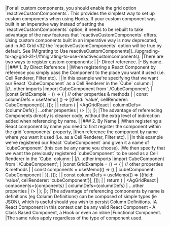 <framework-specific-section frameworks="react">
|For all custom components, you should enable the grid option `reactiveCustomComponents`. This provides the simplest way to set up custom components when using Hooks.
</framework-specific-section>

<framework-specific-section frameworks="react">
<note>If your custom component was built in an imperative way instead of setting the `reactiveCustomComponents` option, it needs to be rebuilt to take advantage of the new features that `reactiveCustomComponents` offers. Using custom components built in an imperative way is now deprecated, and in AG Grid v32 the `reactiveCustomComponents` option will be true by default.  See [Migrating to Use reactiveCustomComponents](../upgrading-to-ag-grid-31-1/#migrating-to-use-reactivecustomcomponents).</note>
</framework-specific-section>

<framework-specific-section frameworks="react">
|There are two ways to register custom components:
|
|- Direct reference.
|- By name.
|
|### 1. By Direct Reference
|
|When registering a React Component by reference you simply pass the Component to the place you want it used (i.e. Cell Renderer, Filter etc).
|
|In this example we're specifying that we want our React `CubeComponent` as a Cell Renderer in the `Cube` column:
|
</framework-specific-section>

<framework-specific-section frameworks="react">
<snippet transform={false} language="jsx">
|//...other imports
|import CubeComponent from './CubeComponent';
|
|const GridExample = () => {
|   // other properties & methods
|   
|    const columnDefs = useMemo( () => [{field: 'value', cellRenderer: CubeComponent}], []);
|
|    return (
|         &lt;AgGridReact
|            columnDefs={columnDefs}
|            ...other properties            
|         />
|    );
|};
</snippet>
</framework-specific-section>

<framework-specific-section frameworks="react">
|The advantage of referencing Components directly is cleaner code, without the extra level of indirection added when referencing by name.
|
|### 2. By Name
|
|When registering a React component by name you need to first register the component within the grid `components` property,
|then reference the component by name where you want it used (i.e. as a Cell Renderer, Filter etc).
|
|In this example we've registered our React `CubeComponent` and given it a name of `cubeComponent` (this can be any name you choose).
|We then specify that we want the previously registered `cubeComponent` to be used as a Cell Renderer in the `Cube` column:
|
</framework-specific-section>

<framework-specific-section frameworks="react">
<snippet transform={false} language="jsx">
|//...other imports
|import CubeComponent from './CubeComponent';
|
|const GridExample = () => {
|   // other properties & methods
|   
|   const components = useMemo(() => ({
|       cubeComponent: CubeComponent    
|   }), []);
|
|   const columnDefs = useMemo(() => [{field: 'value', cellRenderer: 'cubeComponent'}], []);
|
|   return (
|         &lt;AgGridReact
|            components={components}
|            columnDefs={columnDefs}
|            ...other properties            
|         />
|   );
|};
</snippet> 
</framework-specific-section>

<framework-specific-section frameworks="react">
|The advantage of referencing components by name is definitions (eg Column Definitions) can be composed of simple types (ie JSON), which is useful should you wish to persist Column Definitions.
</framework-specific-section>

<framework-specific-section frameworks="react">
<note>
|A React Component in this context can be any valid React Component - A Class Based Component, a Hook or even an inline
|Functional Component. 
|The same rules apply regardless of the type of component used.
</note>
</framework-specific-section>

